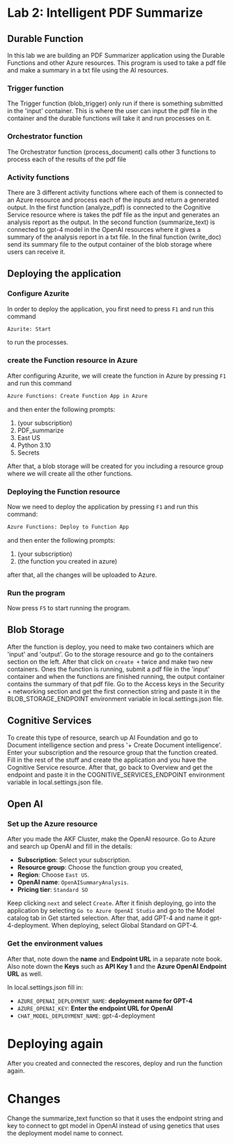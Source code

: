 # Lab 2: Intelligent PDF Summarize

## Durable Function

In this lab we are building an PDF Summarizer application using the Durable Functions and other Azure resources. This program is used to take a pdf file and make a summary in a txt file using the AI resources. 

### Trigger function

The Trigger function (blob_trigger) only run if there is something submitted in the 'input' container. This is where the user can input the pdf file in the container and the durable functions will take it and run processes on it.

### Orchestrator function

The Orchestrator function (process_document) calls other 3 functions to process each of the results of the pdf file

### Activity functions

There are 3 different activity functions where each of them is connected to an Azure resource and process each of the inputs and return a generated output. In the first function (analyze_pdf) is connected to the Cognitive Service resource where is takes the pdf file as the input and generates an analysis report as the output. In the second function (summarize_text) is connected to gpt-4 model in the OpenAI resources where it gives a summary of the analysis report in a txt file. In the final function (write_doc) send its summary file to the output container of the blob storage where users can receive it.

## Deploying the application

### Configure Azurite
In order to deploy the application, you first need to press `F1` and run this command
```txt
Azurite: Start
```
to run the processes.

### create the Function resource in Azure
After configuring Azurite, we will create the function in Azure by pressing `F1` and run this command
```txt
Azure Functions: Create Function App in Azure
```
and then enter the following prompts:
1. (your subscription)
2. PDF_summarize
3. East US
4. Python 3.10
5. Secrets

After that, a blob storage will be created for you including a resource group where we will create all the other functions.

### Deploying the Function resource
Now we need to deploy the application by pressing `F1` and run this command:

```txt
Azure Functions: Deploy to Function App
```

and then enter the following prompts:
1. (your subscription)
2. (the function you created in azure)

after that, all the changes will be uploaded to Azure.

### Run the program
Now press `F5` to start running the program.

## Blob Storage

After the function is deploy, you need to make two containers which are 'input' and 'output'. Go to the storage resource and go to the containers section on the left. After that click on `create +` twice and make two new containers. Ones the function is running, submit a pdf file in the 'input' container and when the functions are finished running, the output container contains the summary of that pdf file. Go to the Access keys in the Security + networking section and get the first connection string and paste it in the BLOB_STORAGE_ENDPOINT environment variable in local.settings.json file. 

## Cognitive Services

To create this type of resource, search up AI Foundation and go to Document intelligence section and press '+ Create Document intelligence'. Enter your subscription and the resource group that the function created. Fill in the rest of the stuff and create the application and you have the Cognitive Service resource. After that, go back to Overview and get the endpoint and paste it in the COGNITIVE_SERVICES_ENDPOINT environment variable in local.settings.json file. 

## Open AI

### Set up the Azure resource

After you made the AKF Cluster, make the OpenAI resource. Go to Azure and search up OpenAI and fill in the details:

- **Subscription**: Select your subscription.
- **Resource group**: Choose the function group you created,
- **Region**: Choose `East US`.
- **OpenAI name**: `OpenAISummaryAnalysis`.
- **Pricing tier**: `Standard SO`

Keep clicking `next` and select `Create`. After it finish deploying, go into the application by selecting `Go to Azure OpenAI Studio` and go to the Model catalog tab in Get started selection. After that, add GPT-4 and name it gpt-4-deployment. When deploying, select Global Standard on GPT-4. 

### Get the environment values

After that, note down the **name** and **Endpoint URL** in a separate note book. Also note down the **Keys** such as **API Key 1** and the **Azure OpenAI Endpoint URL** as well.

In local.settings.json fill in:

- `AZURE_OPENAI_DEPLOYMENT_NAME`: **deployment name for GPT-4**
- `AZURE_OPENAI_KEY`: **Enter the endpoint URL for OpenAI**
- `CHAT_MODEL_DEPLOYMENT_NAME`: gpt-4-deployment

# Deploying again

After you created and connected the rescores, deploy and run the function again.

# Changes

Change the summarize_text function so that it uses the endpoint string and key to connect to gpt model in OpenAI instead of using genetics that uses the deployment model name to connect.
